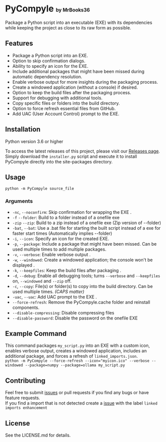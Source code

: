 # PyCompyle <span style="font-size: 55%;">by MrBooks36</span>

Package a Python script into an executable (EXE) with its dependencies while keeping the project as close to its raw form as possible.

## Features

- Package a Python script into an EXE.
- Option to skip confirmation dialogs.
- Ability to specify an icon for the EXE.
- Include additional packages that might have been missed during automatic dependency resolution.
- Enable verbose output for more insights during the packaging process.
- Create a windowed application (without a console) if desired.
- Option to keep the build files after the packaging process.
- Support for debugging with additional tools.
- Copy specific files or folders into the build directory.
- Option to force refresh essential files from GitHub.
- Add UAC (User Account Control) prompt to the EXE.

## Installation

Python version 3.6 or higher

To access the latest releases of this project, please visit our [Releases page](https://github.com/MrBooks36/PyCompyle/releases).  
Simply download the `installer.py` script and execute it to install PyCompyle directly into the site-packages directory.

## Usage

`python -m PyCompyle source_file` 


### Arguments

- `-nc`, `--noconfirm`: Skip confirmation for wrapping the EXE .
- `-f` `--folder`: Build to a folder instead of a onefile exe 
- `-zip` `--zip`: Build to a zip instead of a onefile exe (Zip version of --folder) 
- `-bat`, `--bat`: Use a .bat file for starting the built script instead of a exe for faster start times (Automatically implies --folder) 
- `-i`, `--icon`: Specify an icon for the created EXE.
- `-p`, `--package`: Include a package that might have been missed. Can be used multiple times to add multiple packages. 
- `-v`, `--verbose`: Enable verbose output .
- `-w`, `--windowed`: Create a windowed application; the console won't be displayed .
- `-k`, `--keepfiles`: Keep the build files after packaging .
- `-d`, `--debug`: Enable all debugging tools; turns `--verbose` and `--keepfiles` on, `--windowed` and `--zip` off. 
- `-c`, `--copy`: File(s) or folder(s) to copy into the build directory. Can be used multiple times. *(CAPS matter)* 
- `-uac`, `--uac`: Add UAC prompt to the EXE .
- `--force-refresh`: Remove the PyCompyle.cache folder and reinstall components.
- `--disable-compressing`: Disable compressing files
- `--disable-password`: Disable the password on the onefile EXE


## Example Command
This command packages `my_script.py` into an EXE with a custom icon, enables verbose output, creates a windowed application, includes an additional package, and forces a refresh of `linked_imports.json`.  
`python -m PyCompyle --force-refresh --icon="myicon.ico" --verbose --windowed --package=numpy --package=ollama my_script.py`

## Contributing

Feel free to submit [issues](github.com/MrBooks36/PyCompyle/issues) or pull requests if you find any bugs or have feature requests.  
If you find a import that is not detected create a [issue](github.com/MrBooks36/PyCompyle/issues) with the label `linked imports enhancement`

## License

See the LICENSE.md for details.

